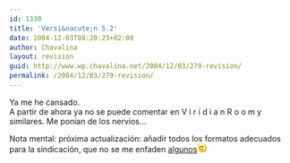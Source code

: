 ```yaml
---
id: 1330
title: 'Versi&oacute;n 5.2'
date: 2004-12-03T08:20:23+02:00
author: Chavalina
layout: revision
guid: http://www.wp.chavalina.net/2004/12/03/279-revision/
permalink: /2004/12/03/279-revision/
---
```

Ya me he cansado.  
A partir de ahora ya no se puede comentar en V i r i d i a n R o o m y similares. Me pon&iacute;an de los nervios&#8230;

Nota mental: pr&oacute;xima actualizaci&oacute;n: a&ntilde;adir todos los formatos adecuados para la sindicaci&oacute;n, que no se me enfaden <a href="http://www.minid.net/archivos/categorias/opiniones/50_cosas_que_me_molestan_de_los_blogs_en_general.php" target="_blank">algunos</a>![emo](/imagenes/emoticonos/guino.gif)